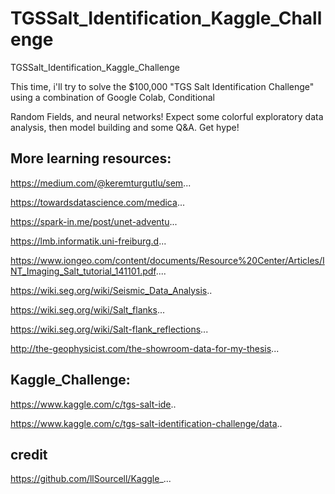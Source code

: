 # TGSSalt_Identification_Kaggle_Challenge
TGSSalt_Identification_Kaggle_Challenge

This time, i'll try to solve the $100,000 "TGS Salt Identification Challenge" using a combination of Google Colab, Conditional 

Random Fields, and neural networks! Expect some colorful exploratory data analysis, then model building and some Q&A. Get hype! 

 ## More learning resources: 
 
 https://medium.com/@keremturgutlu/sem... 
 
 https://towardsdatascience.com/medica... 
 
 https://spark-in.me/post/unet-adventu...
 
 https://lmb.informatik.uni-freiburg.d...
 
 https://www.iongeo.com/content/documents/Resource%20Center/Articles/INT_Imaging_Salt_tutorial_141101.pdf....
 
 https://wiki.seg.org/wiki/Seismic_Data_Analysis..
 
 https://wiki.seg.org/wiki/Salt_flanks...
 
 https://wiki.seg.org/wiki/Salt-flank_reflections...
 
 http://the-geophysicist.com/the-showroom-data-for-my-thesis... 
 
 ## Kaggle_Challenge: 
 
 https://www.kaggle.com/c/tgs-salt-ide..
 
https://www.kaggle.com/c/tgs-salt-identification-challenge/data..
 
 ## credit 
 
 https://github.com/llSourcell/Kaggle_... 
 
 
